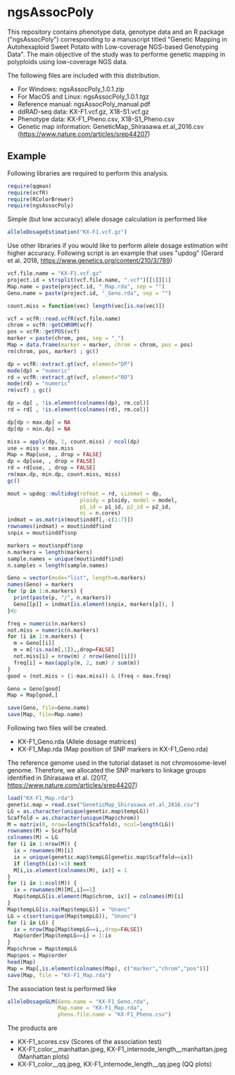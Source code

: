 # ngsAssocPoly
This repository contains phenotype data, genotype data and an R package ("ngsAssocPoly") corresponding to a manuscript titled "Genetic Mapping in Autohexaploid Sweet Potato with Low-coverage NGS-based Genotyping Data".
The main objective of the study was to performe genetic mapping in polyploids using low-coverage NGS data.

The following files are included with this distribution.

  - For Windows:   		ngsAssocPoly_1.0.1.zip
  - For MacOS and Linux:	ngsAssocPoly_1.0.1.tgz
  - Reference manual:	ngsAssocPoly_manual.pdf
  - ddRAD-seq data:	KX-F1.vcf.gz, X18-S1.vcf.gz
  - Phenotype data: KX-F1_Pheno.csv, X18-S1_Pheno.csv
  - Genetic map information: GeneticMap_Shirasawa.et.al_2016.csv (https://www.nature.com/articles/srep44207)

<!-- end list -->

## Example

Following libraries are required to perform this analysis.
``` r
require(qqman)
require(vcfR)
require(RColorBrewer)
require(ngsAssocPoly)
```

Simple (but low accuracy) allele dosage calculation is performed like
``` r 
alleleDosageEstimation("KX-F1.vcf.gz")
```

Use other libraries if you would like to perform allele dosage estimation wiht higher accuracy.
Following script is an example that uses "updog" (Gerard et al. 2018, https://www.genetics.org/content/210/3/789)
``` r 
vcf.file.name = "KX-F1.vcf.gz"
project.id = strsplit(vcf.file.name, ".vcf")[[1]][1]
Map.name = paste(project.id, "_Map.rda", sep = "")
Geno.name = paste(project.id, "_Geno.rda", sep = "")

count.miss = function(vec) length(vec[is.na(vec)])

vcf = vcfR::read.vcfR(vcf.file.name)
chrom = vcfR::getCHROM(vcf)
pos = vcfR::getPOS(vcf)
marker = paste(chrom, pos, sep = "_")
Map = data.frame(marker = marker, chrom = chrom, pos = pos)
rm(chrom, pos, marker) ; gc()

dp = vcfR::extract.gt(vcf, element="DP")
mode(dp) = "numeric"
rd = vcfR::extract.gt(vcf, element="RD")
mode(rd) = "numeric"
rm(vcf) ; gc()

dp = dp[ , !is.element(colnames(dp), rm.col)]
rd = rd[ , !is.element(colnames(rd), rm.col)]

dp[dp > max.dp] = NA
dp[dp < min.dp] = NA

miss = apply(dp, 1, count.miss) / ncol(dp)
use = miss < max.miss
Map = Map[use, , drop = FALSE]
dp = dp[use, , drop = FALSE]
rd = rd[use, , drop = FALSE]
rm(max.dp, min.dp, count.miss, miss)
gc()

mout = updog::multidog(refmat = rd, sizemat = dp, 
                       ploidy = ploidy, model = model, 
                       p1_id = p1_id, p2_id = p2_id, 
                       nc = n.cores)
indmat = as.matrix(mout$inddf[,-c(1:7)])
rownames(indmat) = mout$inddf$ind
snpix = mout$inddf$snp

markers = mout$snpdf$snp
n.markers = length(markers)
sample.names = unique(mout$inddf$ind)
n.samples = length(sample.names)

Geno = vector(mode="list", length=n.markers)
names(Geno) = markers
for (p in 1:n.markers) {
  print(paste(p, "/", n.markers))
  Geno[[p]] = indmat[is.element(snpix, markers[p]), ]
}#p

freq = numeric(n.markers)
not.miss = numeric(n.markers)
for (i in 1:n.markers) {
  m = Geno[[i]]
  m = m[!is.na(m[,1]),,drop=FALSE]
  not.miss[i] = nrow(m) / nrow(Geno[[i]])
  freq[i] = max(apply(m, 2, sum) / sum(m))
}
good = (not.miss > (1-max.miss)) & (freq < max.freq)

Geno = Geno[good]
Map = Map[good,]

save(Geno, file=Geno.name)
save(Map, file=Map.name)
```

Following two files will be created.

  - KX-F1_Geno.rda (Allele dosage matrices)
  - KX-F1_Map.rda (Map position of SNP markers in KX-F1_Geno.rda)

<!-- end list -->

The reference genome used in the tutorial dataset is not chromosome-level genome.
Therefore, we allocated the SNP markers to linkage groups identified in Shirasawa et al. (2017, https://www.nature.com/articles/srep44207)
``` r
load("KX-F1_Map.rda")
genetic.map = read.csv("GeneticMap_Shirasawa.et.al_2016.csv")
LG = as.character(unique(genetic.map$tempLG))
Scaffold = as.character(unique(Map$chrom))
M = matrix(0, nrow=length(Scaffold), ncol=length(LG))
rownames(M) = Scaffold
colnames(M) = LG
for (i in 1:nrow(M)) {
  ix = rownames(M)[i]
  ix = unique(genetic.map$tempLG[genetic.map$Scaffold==ix])
  if (length(ix)!=1) next
  M[i,is.element(colnames(M), ix)] = 1
}
for (i in 1:ncol(M)) {
  ix = rownames(M)[M[,i]==1]
  Map$tempLG[is.element(Map$chrom, ix)] = colnames(M)[i]
}
Map$tempLG[is.na(Map$tempLG)] = "Unanc"
LG = c(sort(unique(Map$tempLG)), "Unanc")
for (i in LG) {
  ix = nrow(Map[Map$tempLG==i,,drop=FALSE])
  Map$order[Map$tempLG==i] = 1:ix
}
Map$chrom = Map$tempLG
Map$pos = Map$order
head(Map)
Map = Map[,is.element(colnames(Map), c("marker","chrom","pos"))]
save(Map, file = "KX-F1_Map.rda")
```

The association test is performed like
``` r
alleleDosageGLM(Geno.name = "KX-F1_Geno.rda",
                Map.name = "KX-F1_Map.rda",
                pheno.file.name = "KX-F1_Pheno.csv")
```

The products are

  - KX-F1_scores.csv (Scores of the association test)
  - KX-F1_color__manhattan.jpeg, KX-F1_internode_length__manhattan.jpeg (Manhattan plots)
  - KX-F1_color__qq.jpeg, KX-F1_internode_length__qq.jpeg (QQ plots)

<!-- end list -->
